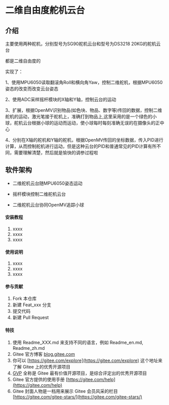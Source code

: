 # 二维自由度舵机云台

## 介绍
主要使用两种舵机，分别型号为SG90舵机云台和型号为DS3218 20KG的舵机云台

都是二维自由度的

实现了：

1、使用MPU6050读取翻滚角Roll和横向角Yaw，控制二维舵机，根据MPU6050姿态的改变而改变云台姿态

2、使用ADC采样摇杆模块的X轴和Y轴，控制云台的运动

3、扩展，根据OpenMV识别物品(如色块、物品、数字等)传回的数据，控制二维舵机的运动，激光笔接于舵机上，准确打到物品上,这里采用的是一个绿色的小球，舵机云台根据小球的运动而运动，使小球每时每刻准确无误的在摄像头的正中心

4、分别在X轴的舵机和Y轴的舵机，根据OpenMV传回的坐标数据，传入PID进行计算，从而控制舵机进行运动，但是这种云台的PID和普通常见的PID计算有所不同，需要理解清楚，然后就是愉快的调参过程啦

## 软件架构

- 二维舵机云台随MPU6050姿态运动

- 摇杆模块控制二维舵机云台

- 二维舵机云台协同OpenMV追踪小球



#### 安装教程

1.  xxxx
2.  xxxx
3.  xxxx

#### 使用说明

1.  xxxx
2.  xxxx
3.  xxxx

#### 参与贡献

1.  Fork 本仓库
2.  新建 Feat_xxx 分支
3.  提交代码
4.  新建 Pull Request


#### 特技

1.  使用 Readme\_XXX.md 来支持不同的语言，例如 Readme\_en.md, Readme\_zh.md
2.  Gitee 官方博客 [blog.gitee.com](https://blog.gitee.com)
3.  你可以 [https://gitee.com/explore](https://gitee.com/explore) 这个地址来了解 Gitee 上的优秀开源项目
4.  [GVP](https://gitee.com/gvp) 全称是 Gitee 最有价值开源项目，是综合评定出的优秀开源项目
5.  Gitee 官方提供的使用手册 [https://gitee.com/help](https://gitee.com/help)
6.  Gitee 封面人物是一档用来展示 Gitee 会员风采的栏目 [https://gitee.com/gitee-stars/](https://gitee.com/gitee-stars/)
